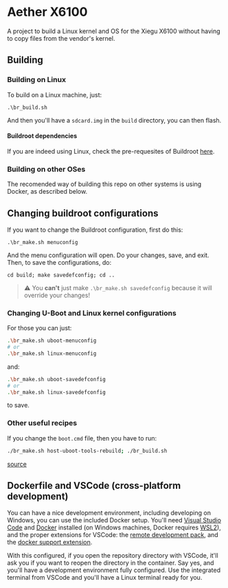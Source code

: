 # Aether X6100

A project to build a Linux kernel and OS for the Xiegu X6100 without having to
copy files from the vendor's kernel.

## Building

### Building on Linux

To build on a Linux machine, just:

```shell
.\br_build.sh
```

And then you'll have a `sdcard.img` in the `build` directory, you can then
flash.

#### Buildroot dependencies

If you are indeed using Linux, check the pre-requesites of Buildroot
[here](https://buildroot.org/downloads/manual/manual.html#requirement).

### Building on other OSes

The recomended way of building this repo on other systems is using Docker, as
described below.

## Changing buildroot configurations

If you want to change the Buildroot configuration, first do this:

```shell
.\br_make.sh menuconfig
```

And the menu configuration will open. Do your changes, save, and exit.
Then, to save the configurations, do:

```shell
cd build; make savedefconfig; cd ..
```

> :warning: You **can't** just make `.\br_make.sh savedefconfig` because it will override
your changes!

### Changing U-Boot and Linux kernel configurations

For those you can just:

```sh
.\br_make.sh uboot-menuconfig
# or
.\br_make.sh linux-menuconfig
```

and:

```sh
.\br_make.sh uboot-savedefconfig
# or
.\br_make.sh linux-savedefconfig
```

to save.

### Other useful recipes

If you change the `boot.cmd` file, then you have to run:

```sh
./br_make.sh host-uboot-tools-rebuild; ./br_build.sh
```

[source](https://stackoverflow.com/questions/66116553/boot-scr-rebuild-in-buildroot)


## Dockerfile and VSCode (cross-platform development)

You can have a nice development environment, including developing on Windows,
you can use the included Docker setup.
You'll need [Visual Studio Code](https://code.visualstudio.com/) and
[Docker](https://www.docker.com/) installed (on Windows machines, Docker
requires [WSL2](https://learn.microsoft.com/en-us/windows/wsl/install)),
and the proper extensions for VSCode: the
[remote development pack](https://marketplace.visualstudio.com/items?itemName=ms-vscode-remote.vscode-remote-extensionpack), and the
[docker support
extension](https://marketplace.visualstudio.com/items?itemName=ms-azuretools.vscode-docker).

With this configured, if you open the repository directory with VSCode, it'll
ask you if you want to reopen the directory in the container.
Say yes, and you'll have a development environment fully configured.
Use the integrated terminal from VSCode and you'll have a Linux terminal ready
for you.
